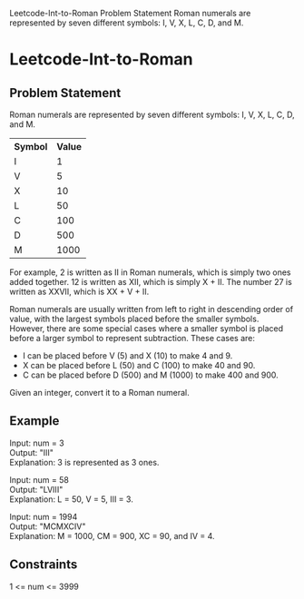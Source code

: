 Leetcode-Int-to-Roman
Problem Statement
Roman numerals are represented by seven different symbols: I, V, X, L, C, D, and M.


<h1>Leetcode-Int-to-Roman</h1>

<h2>Problem Statement</h2>
<p>Roman numerals are represented by seven different symbols: I, V, X, L, C, D, and M.</p>

<table>
  <tr>
    <th>Symbol</th>
    <th>Value</th>
  </tr>
  <tr>
    <td>I</td>
    <td>1</td>
  </tr>
  <tr>
    <td>V</td>
    <td>5</td>
  </tr>
  <tr>
    <td>X</td>
    <td>10</td>
  </tr>
  <tr>
    <td>L</td>
    <td>50</td>
  </tr>
  <tr>
    <td>C</td>
    <td>100</td>
  </tr>
  <tr>
    <td>D</td>
    <td>500</td>
  </tr>
  <tr>
    <td>M</td>
    <td>1000</td>
  </tr>
</table>

<p>For example, 2 is written as II in Roman numerals, which is simply two ones added together. 12 is written as XII, which is simply X + II. The number 27 is written as XXVII, which is XX + V + II.</p>

<p>Roman numerals are usually written from left to right in descending order of value, with the largest symbols placed before the smaller symbols. However, there are some special cases where a smaller symbol is placed before a larger symbol to represent subtraction. These cases are:</p>

<ul>
  <li>I can be placed before V (5) and X (10) to make 4 and 9.</li>
  <li>X can be placed before L (50) and C (100) to make 40 and 90.</li>
  <li>C can be placed before D (500) and M (1000) to make 400 and 900.</li>
</ul>

<p>Given an integer, convert it to a Roman numeral.</p>

<h2>Example</h2>

<p>Input: num = 3<br>
Output: "III"<br>
Explanation: 3 is represented as 3 ones.</p>

<p>Input: num = 58<br>
Output: "LVIII"<br>
Explanation: L = 50, V = 5, III = 3.</p>

<p>Input: num = 1994<br>
Output: "MCMXCIV"<br>
Explanation: M = 1000, CM = 900, XC = 90, and IV = 4.</p>

<h2>Constraints</h2>

<p>1 &lt;= num &lt;= 3999</p>


